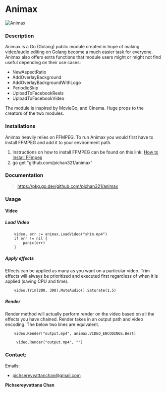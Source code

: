 # Animax 

 ![Animax](https://i.ibb.co/ccKy1PK/logo-circle.jpg)

### Description
 Animax is a Go (Golang) public module created in hope of making video/audio editing on Golang become a much easier task for everyone. 
Animax also offers extra functions that module users might or might not find useful depending on their use cases:
- NewAspectRatio
- AddOverlayBackground
- AddOverlayBackgroundWithLogo
- PeriodicSkip
- UploadToFacebookReels
- UploadToFacebookVideo

The module is inspired by MovieGo, and Cinema. Huge props to the creators of the two modules.
  
### Installations

Animax heavily relies on FFMPEG. To run Animax you would first have to install FFMPEG and add it to your environment path. 
1. Instructions on how to install FFMPEG can be found on this link: [How to Install FFmpeg ](https://gist.github.com/barbietunnie/47a3de3de3274956617ce092a3bc03a1)
2. go get "github.com/pichan321/animax"

### Documentation

>https://pkg.go.dev/github.com/pichan321/animax

### Usage

  #### Video

 ##### Load Video

```
	video, err := animax.LoadVideo("shin.mp4")
	if err != nil {
		panic(err)
	}
```
##### Apply effects
Effects can be applied as many as you want on a particular video. Trim effects will always be prioritized and executed first regardless of when it is applied (saving CPU and time).

```
	video.Trim(200, 300).MuteAudio().Saturate(1.5)
```
##### Render
Render method will actually perform render on the video based on all the effects you have chained. Render takes in an output path and video encoding. The below two lines are equivalent.
```
 	video.Render("output.mp4", animax.VIDEO_ENCODINGS.Best)
```

```
	 video.Render("output.mp4", "")
```
  

### Contact:

 
Emails:
- pichsereyvattanchan@gmail.com

**Pichsereyvattana Chan**
